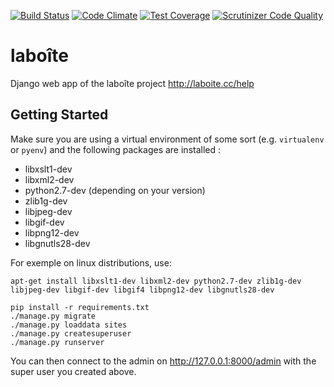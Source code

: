 [![Build Status](https://api.travis-ci.org/laboiteproject/laboite-backend.svg?branch=master)](https://travis-ci.org/laboiteproject/laboite-backend)
[![Code Climate](https://codeclimate.com/github/laboiteproject/laboite-backend/badges/gpa.svg)](https://codeclimate.com/github/laboiteproject/laboite-backend)
[![Test Coverage](https://codeclimate.com/github/laboiteproject/laboite-backend/badges/coverage.svg)](https://codeclimate.com/github/laboiteproject/laboite-backend/coverage)
[![Scrutinizer Code Quality](https://scrutinizer-ci.com/g/laboiteproject/laboite-backend/badges/quality-score.png?b=master)](https://scrutinizer-ci.com/g/laboiteproject/laboite-backend/?branch=master)

# laboîte
Django web app of the laboîte project http://laboite.cc/help

## Getting Started

Make sure you are using a virtual environment of some sort (e.g. `virtualenv` or
`pyenv`) and the following packages are installed :

* libxslt1-dev
* libxml2-dev
* python2.7-dev (depending on your version)
* zlib1g-dev
* libjpeg-dev
* libgif-dev
* libpng12-dev
* libgnutls28-dev

For exemple on linux distributions, use:
```
apt-get install libxslt1-dev libxml2-dev python2.7-dev zlib1g-dev libjpeg-dev libgif-dev libgif4 libpng12-dev libgnutls28-dev
```

```
pip install -r requirements.txt
./manage.py migrate
./manage.py loaddata sites
./manage.py createsuperuser
./manage.py runserver
```

You can then connect to the admin on http://127.0.0.1:8000/admin with the super
user you created above.
